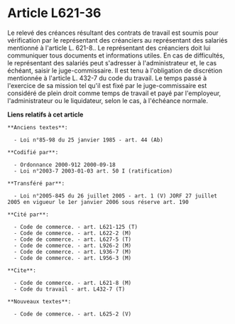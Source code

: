 # Article L621-36

Le relevé des créances résultant des contrats de travail est soumis pour vérification par le représentant des créanciers au
représentant des salariés mentionné à l'article L. 621-8.. Le représentant des créanciers doit lui communiquer tous documents
et informations utiles. En cas de difficultés, le représentant des salariés peut s'adresser à l'administrateur et, le cas
échéant, saisir le juge-commissaire. Il est tenu à l'obligation de discrétion mentionnée à l'article L. 432-7 du code du
travail. Le temps passé à l'exercice de sa mission tel qu'il est fixé par le juge-commissaire est considéré de plein droit
comme temps de travail et payé par l'employeur, l'administrateur ou le liquidateur, selon le cas, à l'échéance normale.

**Liens relatifs à cet article**

	**Anciens textes**:

	  - Loi n°85-98 du 25 janvier 1985 - art. 44 (Ab)

	**Codifié par**:

	  - Ordonnance 2000-912 2000-09-18
	  - Loi n°2003-7 2003-01-03 art. 50 I (ratification)

	**Transféré par**:

	  - Loi n°2005-845 du 26 juillet 2005 - art. 1 (V) JORF 27 juillet 2005 en vigueur le 1er janvier 2006 sous réserve art. 190

	**Cité par**:

	  - Code de commerce. - art. L621-125 (T)
	  - Code de commerce. - art. L622-2 (M)
	  - Code de commerce. - art. L627-5 (T)
	  - Code de commerce. - art. L926-2 (M)
	  - Code de commerce. - art. L936-7 (M)
	  - Code de commerce. - art. L956-3 (M)

	**Cite**:

	  - Code de commerce. - art. L621-8 (M)
	  - Code du travail - art. L432-7 (T)

	**Nouveaux textes**:

	  - Code de commerce. - art. L625-2 (V)
